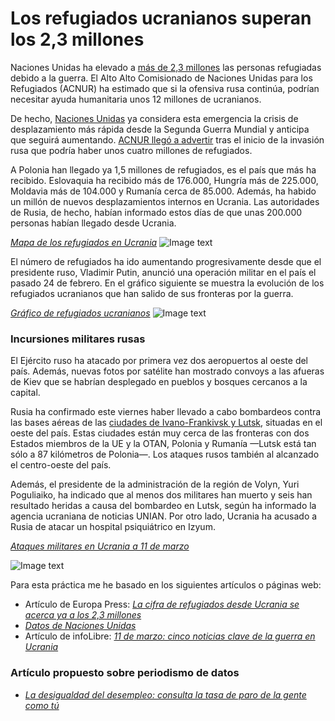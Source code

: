 # Los refugiados ucranianos superan los 2,3 millones

Naciones Unidas ha elevado a [más de 2,3 millones](http://data2.unhcr.org/en/situations/ukraine) las personas refugiadas debido a la guerra. El Alto Alto Comisionado de Naciones Unidas para los Refugiados (ACNUR) ha estimado que si la ofensiva rusa continúa, podrían necesitar ayuda humanitaria unos 12 millones de ucranianos. 

De hecho, [Naciones Unidas](http://data2.unhcr.org/en/situations/ukraine) ya considera esta emergencia la crisis de desplazamiento más rápida desde la Segunda Guerra Mundial y anticipa que seguirá aumentando. [ACNUR llegó a advertir](https://www.europapress.es/internacional/noticia-cifra-refugiados-ucrania-acerca-ya-23-millones-20220310103601.html) tras el inicio de la invasión rusa que podría haber unos cuatro millones de refugiados.

A Polonia han llegado ya 1,5 millones de refugiados, es el país que más ha recibido. Eslovaquia ha recibido más de 176.000, Hungría más de 225.000, Moldavia más de 104.000 y Rumanía cerca de 85.000. Además, ha habido un millón de nuevos desplazamientos internos en Ucrania. Las autoridades de Rusia, de hecho, habían informado estos días de que unas 200.000 personas habían llegado desde Ucrania.

*[Mapa de los refugiados en Ucrania](http://data2.unhcr.org/en/situations/ukraine)*
![Image text](https://github.com/AnabelCuevas/repositorio-anabelcuevas/blob/main/mapa-refugiados-ucranianos-11-marzo.png)

El número de refugiados ha ido aumentando progresivamente desde que el presidente ruso, Vladimir Putin, anunció una operación militar en el país el pasado 24 de febrero. En el gráfico siguiente se muestra la evolución de los refugiados ucranianos que han salido de sus fronteras por la guerra. 

*<a href="https://www.epdata.es/embed/fc5de9dc-3fe0-4cf3-8d89-dde1085c15cb/450 ">Gráfico de refugiados ucranianos</a>*
![Image text](https://github.com/AnabelCuevas/repositorio-anabelcuevas/blob/main/grafico-refugiados-ucranianos.png)

### Incursiones militares rusas

El Ejército ruso ha atacado por primera vez dos aeropuertos al oeste del país. Además, nuevas fotos por satélite han mostrado convoys a las afueras de Kiev que se habrían desplegado en pueblos y bosques cercanos a la capital. 

Rusia ha confirmado este viernes haber llevado a cabo bombardeos contra las bases aéreas de las [ciudades de Ivano-Frankivsk y Lutsk](https://www.infolibre.es/internacional/11-marzo-cinco-noticias-clave-guerra-ucrania_1_1222096.html), situadas en el oeste del país. Estas ciudades están muy cerca de las fronteras con dos Estados miembros de la UE y la OTAN, Polonia y Rumanía —Lutsk está tan sólo a 87 kilómetros de Polonia—. Los ataques rusos también al alcanzado el centro-oeste del país. 

Además, el presidente de la administración de la región de Volyn, Yuri Poguliaiko, ha indicado que al menos dos militares han muerto y seis han resultado heridas a causa del bombardeo en Lutsk, según ha informado la agencia ucraniana de noticias UNIAN. Por otro lado, Ucrania ha acusado a Rusia de atacar un hospital psiquiátrico en Izyum.

*[Ataques militares en Ucrania a 11 de marzo](https://img.europapress.es/fotoweb/fotonoticia_20220228121855_9999_v22.webp)*

![Image text](https://github.com/AnabelCuevas/repositorio-anabelcuevas/blob/main/ataques-ucrania-11-marzo.png)

Para esta práctica me he basado en los siguientes artículos o páginas web:

- Artículo de Europa Press: *[La cifra de refugiados desde Ucrania se acerca ya a los 2,3 millones](https://www.europapress.es/internacional/noticia-cifra-refugiados-ucrania-acerca-ya-23-millones-20220310103601.html)*
- *[Datos de Naciones Unidas](http://data2.unhcr.org/en/situations/ukraine)*
- Artículo de infoLibre: *[11 de marzo: cinco noticias clave de la guerra en Ucrania](https://www.infolibre.es/internacional/11-marzo-cinco-noticias-clave-guerra-ucrania_1_1222096.html)*


### Artículo propuesto sobre periodismo de datos

- *[La desigualdad del desempleo: consulta la tasa de paro de la gente como tú](https://www.eldiario.es/datos/desigualdad-desempleo-consulta-tasa-paro-brecha-demografia-juvenil-genero-sur_1_8428008.html)*
